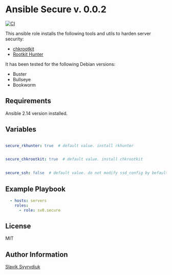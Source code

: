 Ansible Secure v. 0.0.2
=======================

[![CI](https://github.com/sv0/ansible-secure/actions/workflows/main.yml/badge.svg)](https://github.com/sv0/ansible-secure/actions/workflows/main.yml)

This ansible role installs the following tools and utils to harden server security:

* [chkrootkit](https://www.chkrootkit.org)
* [Rootkit Hunter](http://rkhunter.sourceforge.net)

It has been tested for the following Debian versions:

* Buster
* Bullseye
* Bookworm

Requirements
------------

Ansible 2.14 version installed.

Variables
---------

```yaml

secure_rkhunter: true  # default value. install rkhunter

```

```yaml

secure_chkrootkit: true  # default value. install chkrootkit

```

```yaml

secure_ssh: false  # default value. do not modify ssd_config by befault

```

Example Playbook
----------------

```yaml
  - hosts: servers
    roles:
      - role: sv0.secure
```

License
-------

MIT

Author Information
------------------

[Slavik Svyrydiuk](https://slavik.svyrydiuk.eu/about.html)
